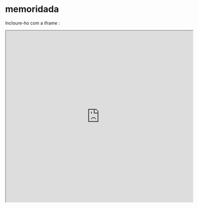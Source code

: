 # memoridada
Incloure-ho com a iframe : <div style="text-align:center"><iframe src="https://projectes-area.github.io/memoridada/" width="600" height="550"></iframe></div>